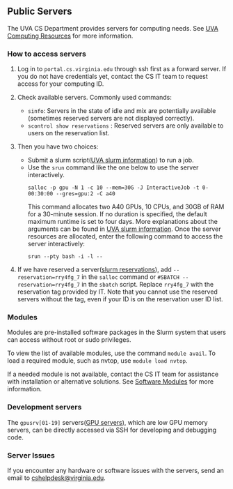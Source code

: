 ## Public Servers

The UVA CS Department provides servers for computing needs. See [UVA Computing Resources](https://www.cs.virginia.edu/wiki/doku.php?id=compute_resources) for more information. 

### How to access servers

1. Log in to `portal.cs.virginia.edu` through ssh first as a forward server. If you do not have credentials yet, contact the CS IT team to request access for your computing ID.

2. Check available servers. Commonly used commands:
    - `sinfo`: Servers in the state of idle and mix are potentially available (sometimes reserved servers are not displayed correctly).
    - `scontrol show reservations` : Reserved servers are only available to users on the reservation list.
3. Then you have two choices:

    - Submit a slurm script([UVA slurm information](https://www.cs.virginia.edu/wiki/doku.php?id=compute_slurm)) to run a job.
    - Use the `srun` command like the one below to use the server interactively. 
        ```
        salloc -p gpu -N 1 -c 10 --mem=30G -J InteractiveJob -t 0-00:30:00 --gres=gpu:2 -C a40
        ```
        This command allocates two A40 GPUs, 10 CPUs, and 30GB of RAM for a 30-minute session. If no duration is specified, the default maximum runtime is set to four days. More explanations about the arguments can be found in [UVA slurm information](https://www.cs.virginia.edu/wiki/doku.php?id=compute_slurm).
        Once the server resources are allocated, enter the following command to access the server interactively:
        ```
        srun --pty bash -i -l --
        ```
4. If we have reserved a server([slurm reservations](https://www.cs.virginia.edu/wiki/doku.php?id=compute_slurm#reservations)), add `--reservation=rry4fg_7` in the `salloc` command or `#SBATCH --reservation=rry4fg_7` in the `sbatch` script. Replace `rry4fg_7` with the reservation tag provided by IT. 
Note that you cannot use the reserved servers without the tag, even if your ID is on the reservation user ID list.


### Modules
Modules are pre-installed software packages in the Slurm system that users can access without root or sudo privileges. 

To view the list of available modules, use the command `module avail`. To load a required module, such as nvtop, use `module load nvtop`. 

If a needed module is not available, contact the CS IT team for assistance with installation or alternative solutions. See [Software Modules](https://www.cs.virginia.edu/wiki/doku.php?id=linux_environment_modules) for more information. 

### Development servers
The `gpusrv[01-19]` servers([GPU servers](https://www.cs.virginia.edu/wiki/doku.php?id=compute_resources#gpu_servers)), which are low GPU memory servers, can be directly accessed via SSH for developing and debugging code. 


### Server Issues
If you encounter any hardware or software issues with the servers, send an email to cshelpdesk@virginia.edu. 

